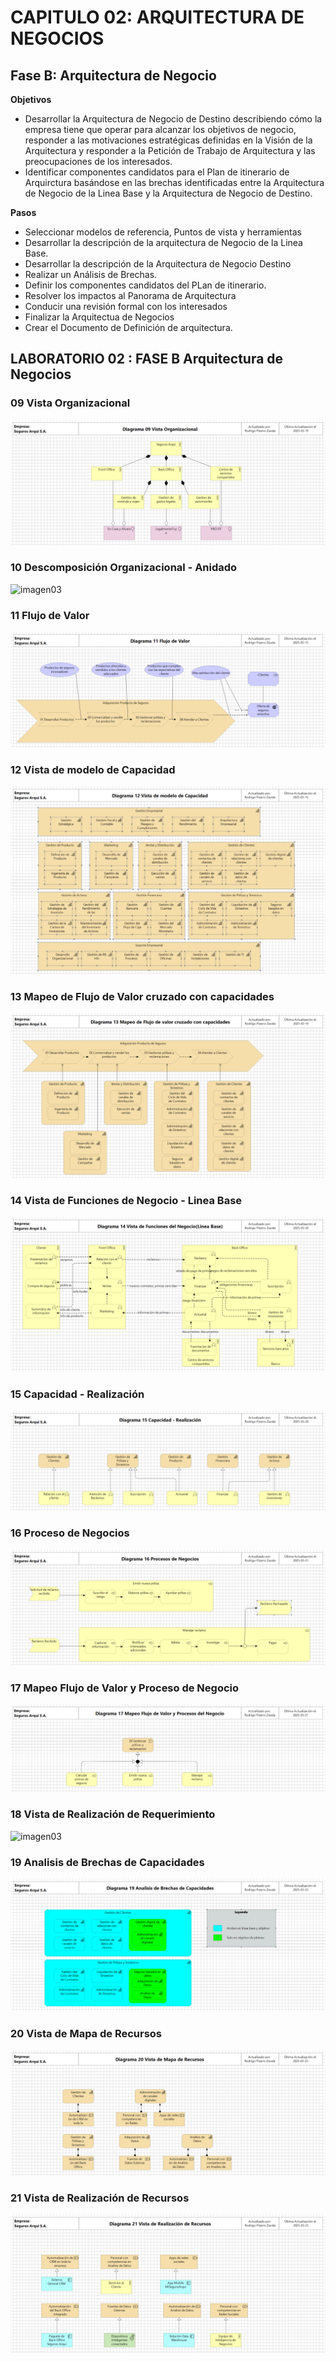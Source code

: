 # CAPITULO 02: ARQUITECTURA DE NEGOCIOS 

## Fase B: Arquitectura de Negocio

__Objetivos__
- Desarrollar la Arquitectura de Negocio de Destino describiendo cómo la empresa tiene que operar para alcanzar los objetivos de negocio, responder a las motivaciones estratégicas definidas en la Visión de la Arquitectura y responder a la Petición de Trabajo de Arquitectura y las preocupaciones de los interesados.
- Identificar componentes candidatos para el Plan de itinerario de Arquirctura basándose en las brechas identificadas entre la Arquitectura de Negocio de la Linea Base y la Arquitectura de Negocio de Destino.

__Pasos__
- Seleccionar modelos de referencia, Puntos de vista y herramientas
- Desarrollar la descripción de la arquitectura de Negocio de la Linea Base.
- Desarrollar la descripción de la Arquitectura de Negocio Destino
- Realizar un Análisis de Brechas.
- Definir los componentes candidatos del PLan de itinerario.
- Resolver los impactos al Panorama de Arquitectura
- Conducir una revisión formal con los interesados
- Finalizar la Arquitectua de Negocios
- Crear el Documento de Definición de arquitectura.

## LABORATORIO 02 : FASE B Arquitectura de Negocios

### 09 Vista Organizacional
![imagen03](/img_vistas/B_Arquitectura_Negocio/09%20Vista%20Organizacional.png)

### 10 Descomposición Organizacional - Anidado
![imagen03](/img_vistas/B_Arquitectura_Negocio/10%20Descomposición%20Organizacional%20-%20Anidado.png)

### 11 Flujo de Valor
![imagen03](/img_vistas/B_Arquitectura_Negocio/11%20Flujo%20de%20Valor.png)

### 12 Vista de modelo de Capacidad
![imagen03](/img_vistas/B_Arquitectura_Negocio/12%20Vista%20de%20modelo%20de%20capacidad.png)

### 13 Mapeo de Flujo de Valor cruzado con capacidades
![imagen03](/img_vistas/B_Arquitectura_Negocio/13%20Mapeo%20de%20Flujo%20de%20valor%20cruzado%20con%20capacidades.png)

### 14 Vista de Funciones de Negocio - Linea Base
![imagen03](/img_vistas/B_Arquitectura_Negocio/14%20Vista%20de%20Funciones%20del%20Negocio%20-%20Linea%20Base.png)

### 15 Capacidad - Realización
![imagen03](/img_vistas/B_Arquitectura_Negocio/15%20Capacidad%20-%20Realizacion.png)

### 16 Proceso de Negocios
![imagen03](/img_vistas/B_Arquitectura_Negocio/16%20Proceso%20de%20Negocios.png)

### 17 Mapeo Flujo de Valor y Proceso de Negocio
![imagen03](/img_vistas/B_Arquitectura_Negocio/17%20Mapeo%20Flujo%20de%20Valor%20y%20Proceso%20de%20Negocio.png)

### 18 Vista de Realización de Requerimiento
![imagen03](/img_vistas/B_Arquitectura_Negocio/18%20Vista%20de%20Realización%20de%20Requerimientos.png)

### 19 Analisis de Brechas de Capacidades
![imagen03](/img_vistas/B_Arquitectura_Negocio/19%20Analisis%20de%20Brechas%20de%20Capacidades.png)

### 20 Vista de Mapa de Recursos
![imagen03](/img_vistas/B_Arquitectura_Negocio/20%20Vista%20de%20Mapa%20de%20Recursos.png)

### 21 Vista de Realización de Recursos 
![imagen03](/img_vistas/B_Arquitectura_Negocio/21%20Vista%20de%20Realizacion%20de%20Recursos.png)

